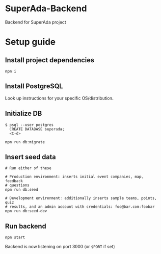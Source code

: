 # SuperAda-Backend

Backend for SuperAda project

# Setup guide

## Install project dependencies
```
npm i
```

## Install PostgreSQL

Look up instructions for your specific OS/distribution.

## Initialize DB
```
$ psql --user postgres
  CREATE DATABASE superada;
  <C-d>

npm run db:migrate
```

## Insert seed data
```
# Run either of these

# Production environment: inserts initial event companies, map, feedback
# questions
npm run db:seed

# Development environment: additionally inserts sample teams, points, quiz
# results, and an admin account with credentials: foo@bar.com:foobar
npm run db:seed-dev
```

## Run backend
```
npm start
```

Backend is now listening on port 3000 (or `$PORT` if set)
